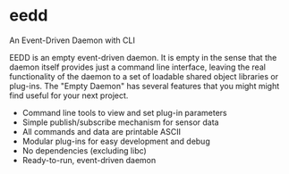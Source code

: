 # eedd
An Event-Driven Daemon with CLI

EEDD is an empty event-driven daemon. It is empty in the
sense that the daemon itself provides just a command line
interface, leaving the real functionality of the daemon
to a set of loadable shared object libraries or plug-ins.
The "Empty Daemon" has several features that you might
might find useful for your next project.
  - Command line tools to view and set plug-in parameters
  - Simple publish/subscribe mechanism for sensor data
  - All commands and data are printable ASCII
  - Modular plug-ins for easy development and debug
  - No dependencies (excluding libc)
  - Ready-to-run, event-driven daemon


